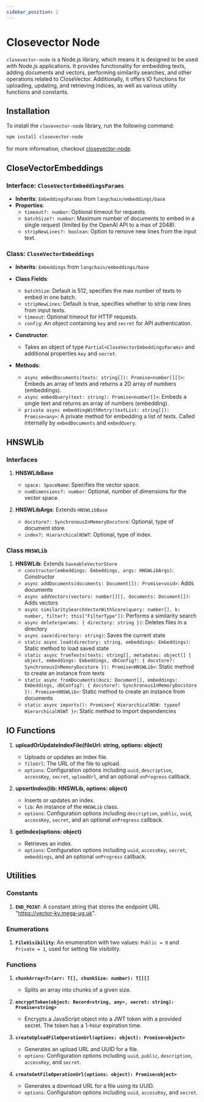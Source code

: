 ```yaml
---
sidebar_position: 2
---
```


# Closevector Node

`closevector-node` is a Node.js library, which means it is designed to be used with Node.js applications. It provides functionality for embedding texts, adding documents and vectors, performing similarity searches, and other operations related to CloseVector. Additionally, it offers IO functions for uploading, updating, and retrieving indices, as well as various utility functions and constants.

## Installation

To install the `closevector-node` library, run the following command:

```bash
npm install closevector-node
```

for more information, checkout [closevector-node](https://www.npmjs.com/package/closevector-node).

## CloseVectorEmbeddings

### Interface: `CloseVectorEmbeddingsParams`
- **Inherits**: `EmbeddingsParams` from `langchain/embeddings/base`
- **Properties**:
  - `timeout?: number`: Optional timeout for requests.
  - `batchSize?: number`: Maximum number of documents to embed in a single request (limited by the OpenAI API to a max of 2048).
  - `stripNewLines?: boolean`: Option to remove new lines from the input text.

### Class: `CloseVectorEmbeddings`
- **Inherits**: `Embeddings` from `langchain/embeddings/base`
- **Class Fields**:
  - `batchSize`: Default is 512, specifies the max number of texts to embed in one batch.
  - `stripNewLines`: Default is true, specifies whether to strip new lines from input texts.
  - `timeout`: Optional timeout for HTTP requests.
  - `config`: An object containing `key` and `secret` for API authentication.
  
- **Constructor**:
  - Takes an object of type `Partial<CloseVectorEmbeddingsParams>` and additional properties `key` and `secret`.

- **Methods**:
  - `async embedDocuments(texts: string[]): Promise<number[][]>`: Embeds an array of texts and returns a 2D array of numbers (embeddings).
  - `async embedQuery(text: string): Promise<number[]>`: Embeds a single text and returns an array of numbers (embedding).
  - `private async embeddingWithRetry(textList: string[]): Promise<any>`: A private method for embedding a list of texts. Called internally by `embedDocuments` and `embedQuery`.

## HNSWLib
### Interfaces

1. **HNSWLibBase**
   - `space: SpaceName`: Specifies the vector space.
   - `numDimensions?: number`: Optional, number of dimensions for the vector space.

2. **HNSWLibArgs**: Extends `HNSWLibBase`
   - `docstore?: SynchronousInMemoryDocstore`: Optional, type of document store.
   - `index?: HierarchicalNSWT`: Optional, type of index.

### Class `HNSWLib`

1. **HNSWLib**: Extends `SaveableVectorStore`
   - `constructor(embeddings: Embeddings, args: HNSWLibArgs)`: Constructor
   - `async addDocuments(documents: Document[]): Promise<void>`: Adds documents
   - `async addVectors(vectors: number[][], documents: Document[])`: Adds vectors
   - `async similaritySearchVectorWithScore(query: number[], k: number, filter?: this["FilterType"])`: Performs a similarity search
   - `async delete(params: { directory: string })`: Deletes files in a directory
   - `async save(directory: string)`: Saves the current state
   - `static async load(directory: string, embeddings: Embeddings)`: Static method to load saved state
   - `static async fromTexts(texts: string[], metadatas: object[] | object, embeddings: Embeddings, dbConfig?: { docstore?: SynchronousInMemoryDocstore }): Promise<HNSWLib>`: Static method to create an instance from texts
   - `static async fromDocuments(docs: Document[], embeddings: Embeddings, dbConfig?: { docstore?: SynchronousInMemoryDocstore }): Promise<HNSWLib>`: Static method to create an instance from documents
   - `static async imports(): Promise<{ HierarchicalNSW: typeof HierarchicalNSWT }>`: Static method to import dependencies

## IO Functions

1. **uploadOrUpdateIndexFile(fileUrl: string, options: object)**
    - Uploads or updates an index file.
    - `fileUrl`: The URL of the file to upload.
    - `options`: Configuration options including `uuid`, `description`, `accessKey`, `secret`, `uploadUrl`, and an optional `onProgress` callback.

2. **upsertIndex(lib: HNSWLib, options: object)**
    - Inserts or updates an index.
    - `lib`: An instance of the `HNSWLib` class.
    - `options`: Configuration options including `description`, `public`, `uuid`, `accessKey`, `secret`, and an optional `onProgress` callback.
  
3. **getIndex(options: object)**
    - Retrieves an index.
    - `options`: Configuration options including `uuid`, `accessKey`, `secret`, `embeddings`, and an optional `onProgress` callback.

## Utilities
### Constants

1. **`END_POINT`**: A constant string that stores the endpoint URL "https://vector-kv.mega-ug.uk".

### Enumerations

1. **`FileVisibility`**: An enumeration with two values: `Public = 0` and `Private = 1`, used for setting file visibility.

### Functions

1. **`chunkArray<T>(arr: T[], chunkSize: number): T[][]`**
   - Splits an array into chunks of a given size.
  
2. **`encryptToken(object: Record<string, any>, secret: string): Promise<string>`**
   - Encrypts a JavaScript object into a JWT token with a provided secret. The token has a 1-hour expiration time.

3. **`createUploadFileOperationUrl(options: object): Promise<object>`**
   - Generates an upload URL and UUID for a file.
   - `options`: Configuration options including `uuid`, `public`, `description`, `accessKey`, and `secret`.

4. **`createGetFileOperationUrl(options: object): Promise<object>`**
   - Generates a download URL for a file using its UUID.
   - `options`: Configuration options including `uuid`, `accessKey`, and `secret`.